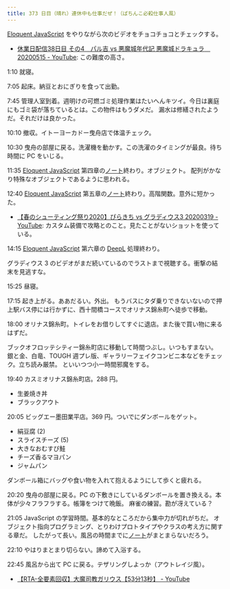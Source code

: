 ```yaml
---
title: 373 日目（晴れ）連休中も仕事だぜ！（ぱちんこ必殺仕事人風）
---
```


[Eloquent JavaScript][Haverbeke18] をやりながら次のビデオをチョコチョコとチェックする。

* [休業日配信38日目 その4　パル吉 vs 悪魔城年代記 悪魔城ドラキュラ　20200515 - YouTube](https://www.youtube.com/watch?v=y9a-gyxO8lw):
  この難度の高さ。

1:10 就寝。

7:05 起床。納豆とおにぎりを食って出勤。

7:45 管理人室到着。週明けの可燃ゴミ処理作業はたいへんキツイ。今日は裏庭にもゴミ袋が落ちているとは。この物件はもうダメだ。
漏水は修繕されたようだ。それだけは良かった。

10:10 撤収。イトーヨーカドー曳舟店で体温チェック。

10:30 曳舟の部屋に戻る。洗濯機を動かす。この洗濯のタイミングが最良。待ち時間に PC をいじる。

11:35 [Eloquent JavaScript][Haverbeke18] 第四章の[ノート][note]終わり。オブジェクト。
配列がかなり特殊なオブジェクトであるように思われる。

12:40 [Eloquent JavaScript][Haverbeke18] 第五章の[ノート][note]終わり。高階関数。意外に短かった。

* [【春のシューティング祭り2020】ぴらきち vs グラディウス3 20200319 - YouTube](https://www.youtube.com/watch?v=9ij2i0lZ2so):
  カスタム装備で攻略とのこと。見たことがないショットを使っている。

14:15 [Eloquent JavaScript][Haverbeke18] 第六章の [DeepL] 処理終わり。

グラディウス 3 のビデオがまだ続いているのでラストまで視聴する。衝撃の結末を見逃すな。

15:25 昼寝。

17:15 起き上がる。ああだるい。外出。
もうバスにタダ乗りできないないので押上駅バス停には行かずに、西十間橋コースでオリナス錦糸町へ徒歩で移動。

18:00 オリナス錦糸町。トイレをお借りしてすぐに退店。また後で買い物に来るはずだ。

ブックオフロッテシティー錦糸町店に移動して時間つぶし。いつもすまない。
銀と金、白竜、TOUGH 週プレ版、ギャラリーフェイクコンビニ本などをチェック。立ち読み厳禁。
といいつつ小一時間邪魔をする。

19:40 カスミオリナス錦糸町店。288 円。

* 生姜焼き丼
* ブラックアウト

20:05 ビッグエー墨田業平店。369 円。ついでにダンボールをゲット。

* 絹豆腐 (2)
* スライスチーズ (5)
* 大きなおむすび鮭
* チーズ香るマヨパン
* ジャムパン

ダンボール箱にバッグや食い物を入れて抱えるようにして歩くと疲れる。

20:20 曳舟の部屋に戻る。PC の下敷きにしているダンボールを置き換える。本体が少々フラフラする。帳簿をつけて晩飯。
麻雀の練習。勘が冴えている？

21:05 JavaScript の学習時間。基本的なところだから集中力が切れがちだ。
オブジェクト指向プログラミング、とりわけプロトタイプやクラスの考え方に関する章だ。
したがって長い。風呂の時間までに[ノート][note]がまとまらないだろう。

22:10 やはりまとまり切らない。諦めて入浴する。

22:45 風呂から出て PC に戻る。テザリングしよっか（アウトレイジ風）。

* [【RTA-全要素回収】大魔司教ガリウス【53分13秒】 - YouTube](https://www.youtube.com/watch?v=BCsv9Lf3uYg)

[DeepL]: https://www.deepl.com/translator
[Haverbeke18]: https://eloquentjavascript.net/
[note]: https://showa-yojyo.github.io/notebook/
